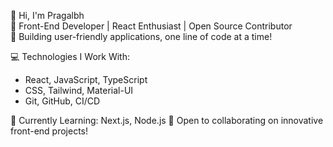 👋 Hi, I'm Pragalbh  
🚀 Front-End Developer | React Enthusiast | Open Source Contributor  
🎯 Building user-friendly applications, one line of code at a time!

💻 Technologies I Work With:
- React, JavaScript, TypeScript
- CSS, Tailwind, Material-UI
- Git, GitHub, CI/CD

🌱 Currently Learning: Next.js, Node.js
🤝 Open to collaborating on innovative front-end projects!
